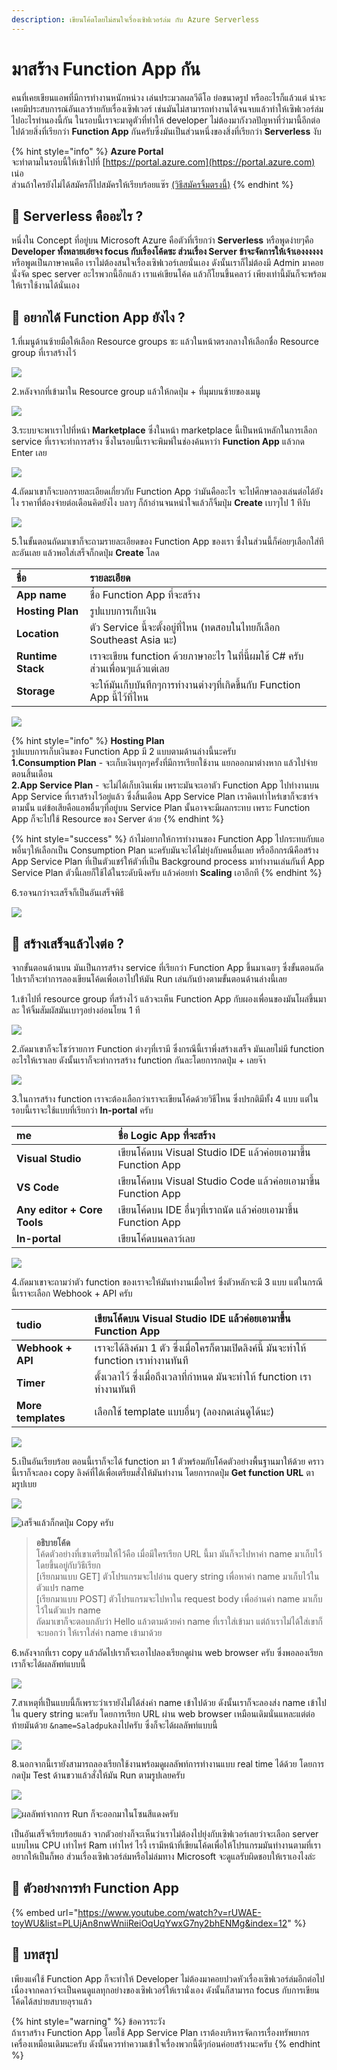 ```yaml
---
description: เขียนโค้ดโดยไม่สนใจเรื่องเซิฟเวอร์ล่ม กับ Azure Serverless
---
```


# มาสร้าง Function App กัน

คนที่เคยเขียนแอพที่มีการทำงานหนักหน่วง เล่นประมวลผลวีดีโอ ย่อขนาดรูป หรืออะไรก็แล้วแต่ น่าจะเคยมีประสบการณ์อันเลวร้ายกับเรื่องเซิฟเวอร์ เช่นมันไม่สามารถทำงานได้จนจบแล้วทำให้เซิฟเวอร์ล่มไปอะไรทำนองนี้กัน ในรอบนี้เราจะมาดูตัวที่ทำให้ developer ไม่ต้องมากังวลปัญหาที่ว่ามานี้อีกต่อไปด้วยสิ่งที่เรียกว่า **Function App** กันครับซึ่งมันเป็นส่วนหนึ่งของสิ่งที่เรียกว่า **Serverless** งับ

{% hint style="info" %}
**Azure Portal**  
จะทำตามในรอบนี้ให้เข้าไปที่ [https://portal.azure.com](https://portal.azure.com) เน่อ  
ส่วนถ้าใครยังไม่ได้สมัครก็ไปสมัครให้เรียบร้อยแซ๊ร [\(วิธีสมัครจิ้มตรงนี้\)](https://saladpuk.gitbook.io/learn/cloud/azure101/register)
{% endhint %}

## 🤔 Serverless คืออะไร ?

หนึ่งใน Concept ที่อยู่บน Microsoft Azure คือตัวที่เรียกว่า **Serverless** หรือพูดง่ายๆคือ **Developer ทั้งหลายเอ๋ยจง focus กับเรื่องโค้ดซะ ส่วนเรื่อง Server ข้าจะจัดการให้เจ้าเองงงงงง** หรือพูดเป็นภาษาคนคือ เราไม่ต้องสนใจเรื่องเซิฟเวอร์เลยนั่นเอง ดังนั้นเราก็ไม่ต้องมี Admin มาคอยนั่งจัด spec server อะไรพวกนี้อีกแล้ว เราแค่เขียนโค้ด แล้วก็โยนขึ้นคลาว์ เพียงเท่านี้มันก็จะพร้อมให้เราใช้งานได้นั่นเอง

## 🤔 อยากได้ Function App ยังไง ?

1.ที่เมนูด้านซ้ายมือให้เลือก Resource groups ซะ แล้วในหน้าตรงกลางให้เลือกชื่อ Resource group ที่เราสร้างไว้

![](../../.gitbook/assets/select-resource-group%20%281%29.png)

2.หลังจากที่เข้ามาใน Resource group แล้วให้กดปุ่ม + ที่มุมบนซ้ายของเมนู

![](../../.gitbook/assets/add-new-service.png)

3.ระบบจะพาเราไปที่หน้า **Marketplace** ซึ่งในหน้า marketplace นี้เป็นหน้าหลักในการเลือก service ที่เราจะทำการสร้าง ซึ่งในรอบนี้เราจะพิมพ์ในช่องค้นหาว่า **Function App** แล้วกด Enter เลย

![](../../.gitbook/assets/image%20%28631%29.png)

4.ถัดมาเขาก็จะบอกรายละเอียดเกี่ยวกับ Function App ว่ามันคืออะไร จะไปศึกษาลองเล่นต่อได้ยังไง ราคาที่ต้องจ่ายต่อเดือนคิดยังไง บลาๆ ก็ถ้าอ่านจนหนำใจแล้วก็จิ้มปุ่ม **Create** เบาๆไป 1 ทีงับ

![](../../.gitbook/assets/image%20%28536%29.png)

5.ในขั้นตอนถัดมาเขาก็จะถามรายละเอียดของ Function App ของเรา ซึ่งในส่วนนี้ก็ค่อยๆเลือกใส่ทีละอันเลย แล้วพอใส่เสร็จก็กดปุ่ม **Create** โลด

| ชื่อ | รายละเอียด |
| :--- | :--- |
| **App name** | ชื่อ Function App ที่จะสร้าง |
| **Hosting Plan** | รูปแบบการเก็บเงิน |
| **Location** | ตัว Service นี้จะตั้งอยู่ที่ไหน \(ทดสอบในไทยก็เลือก Southeast Asia นะ\) |
| **Runtime Stack** | เราจะเขียน function ด้วยภาษาอะไร ในที่นี้ผมใช้ C\# ครับ ส่วนเพื่อนๆแล้วแต่เลย |
| **Storage** | จะให้มันเก็บบันทึกๆการทำงานต่างๆที่เกิดขึ้นกับ Function App นี้ไว้ที่ไหน |

![](../../.gitbook/assets/image%20%28220%29.png)

{% hint style="info" %}
**Hosting Plan**  
รูปแบบการเก็บเงินของ Function App มี 2 แบบตามด้านล่างนี้นะครับ  
**1.Consumption Plan** - จะเก็บเงินทุกๆครั้งที่มีการเรียกใช้งาน แยกออกมาต่างหาก แล้วไปจ่ายตอนสิ้นเดือน  
**2.App Service Plan** - จะไม่ได้เก็บเงินเพิ่ม เพราะมันจะเอาตัว Function App ไปทำงานบน App Service ที่เราสร้างไว้อยู่แล้ว ซึ่งสิ้นเดือน App Service Plan เราคิดเท่าไหร่เขาก็จะชาร์จตามนั้น แต่ข้อเสียคือแอพอื่นๆที่อยู่บน Service Plan นั้นอาจจะมีผลกระทบ เพราะ Function App ก็จะไปใช้ Resource ของ Server ด้วย
{% endhint %}

{% hint style="success" %}
ถ้าไม่อยากให้การทำงานของ Function App ไปกระทบกับแอพอื่นๆให้เลือกเป็น Consumption Plan นะครับมันจะได้ไม่ยุ่งกับคนอื่นเลย หรืออีกกรณีคือสร้าง App Service Plan ที่เป็นตัวแชร์ให้ตัวที่เป็น Background process มาทำงานเล่นกันที่ App Service Plan ตัวนี้เลยก็ใช้ได้ในระดับนึงครับ แล้วค่อยทำ **Scaling** เอาอีกที
{% endhint %}

6.รอจนกว่าจะเสร็จก็เป็นอันเสร็จพิธี

![](../../.gitbook/assets/deploying.png)

## 🤔 สร้างเสร็จแล้วไงต่อ ?

จากขั้นตอนด้านบน มันเป็นการสร้าง service ที่เรียกว่า Function App ขึ้นมาเฉยๆ ซึ่งขั้นตอนถัดไปเราก็จะทำการลองเขียนโค้ดเพื่อเอาไปให้มัน Run เล่นกันบ้างตามขั้นตอนด้านล่างนี้เลย

1.เข้าไปที่ resource group ที่สร้างไว้ แล้วจะเห็น Function App กับผองเพื่อนของมันโผล่ขึ้นมาละ ให้จิ้มสัมผัสมันเบาๆอย่างอ่อนโยน 1 ที

![](../../.gitbook/assets/image%20%28494%29.png)

2.ถัดมาเขาก็จะโชว์รายการ Function ต่างๆที่เรามี ซึ่งกรณีนี้เราพึ่งสร้างเสร็จ มันเลยไม่มี function อะไรให้เราเลย ดังนั้นเราก็จะทำการสร้าง function กันละโดยการกดปุ่ม + เลยจ๊า

![](../../.gitbook/assets/image%20%28308%29.png)

3.ในการสร้าง function เราจะต้องเลือกว่าเราจะเขียนโค้ดด้วยวิธีไหน ซึ่งปรกติมีทั้ง 4 แบบ แต่ในรอบนี้เราจะใช้แบบที่เรียกว่า **In-portal** ครับ

| **me** | ชื่อ Logic App ที่จะสร้าง |
| :--- | :--- |
| **Visual Studio** | เขียนโค้ดบน Visual Studio IDE แล้วค่อยเอามาขึ้น Function App |
| **VS Code** | เขียนโค้ดบน Visual Studio Code แล้วค่อยเอามาขึ้น Function App |
| **Any editor + Core Tools** | เขียนโค้ดบน IDE อื่นๆที่เราถนัด แล้วค่อยเอามาขึ้น Function App |
| **In-portal** | เขียนโค้ดบนคลาว์เลย |

![](../../.gitbook/assets/image%20%28565%29.png)

4.ถัดมาเขาจะถามว่าตัว function ของเราจะให้มันทำงานเมื่อไหร่ ซึ่งตัวหลักจะมี 3 แบบ แต่ในกรณีนี้เราจะเลือก Webhook + API ครับ

| **tudio** | เขียนโค้ดบน Visual Studio IDE แล้วค่อยเอามาขึ้น Function App |
| :--- | :--- |
| **Webhook + API** | เราจะได้ลิงค์มา 1 ตัว ซึ่งเมื่อใครก็ตามเปิดลิงค์นี้ มันจะทำให้ function เราทำงานทันที |
| **Timer** | ตั้งเวลาไว้ ซึ่งเมื่อถึงเวลาที่กำหนด มันจะทำให้ function เราทำงานทันที |
| **More templates** | เลือกใช้ template แบบอื่นๆ \(ลองกดเล่นดูได้นะ\) |

![](../../.gitbook/assets/image%20%28281%29.png)

5.เป็นอันเรียบร้อย ตอนนี้เราก็จะได้ function มา 1 ตัวพร้อมกับโค้ดตัวอย่างพื้นฐานมาให้ด้วย คราวนี้เราก็จะลอง copy ลิงค์ที่ได้เพื่อเตรียมสั่งให้มันทำงาน โดยการกดปุ่ม **Get function URL** ตามรูปเบย

![](../../.gitbook/assets/image%20%28256%29.png)

![&#xE40;&#xE2A;&#xE23;&#xE47;&#xE08;&#xE41;&#xE25;&#xE49;&#xE27;&#xE01;&#xE47;&#xE01;&#xE14;&#xE1B;&#xE38;&#xE48;&#xE21; Copy &#xE04;&#xE23;&#xE31;&#xE1A;](../../.gitbook/assets/image%20%28462%29.png)

> **อธิบายโค้ด**  
> โค้ดตัวอย่างที่เขาเตรียมให้ไว้คือ เมื่อมีใครเรียก URL นี้มา มันก็จะไปหาค่า name มาเก็บไว้โดยขึ้นอยู่กับวิธีเรียก  
> \[เรียกมาแบบ GET\] ตัวโปรแกรมจะไปอ่าน query string เพื่อหาค่า name มาเก็บไว้ในตัวแปร name   
> \[เรียกมาแบบ POST\] ตัวโปรแกรมจะไปหาใน request body เพื่ออ่านค่า name มาเก็บไว้ในตัวแปร name  
> ถัดมาเขาก็จะตอบกลับว่า Hello แล้วตามด้วยค่า name ที่เราใส่เข้ามา แต่ถ้าเราไม่ได้ใส่เขาก็จะบอกว่า ให้เราใส่ค่า name เข้ามาด้วย

6.หลังจากที่เรา copy แล้วถัดไปเราก็จะเอาไปลองเรียกดูผ่าน web browser ครับ ซึ่งพอลองเรียกเราก็จะได้ผลลัพท์แบบนี้

![](../../.gitbook/assets/image%20%28599%29.png)

7.สาเหตุที่เป็นแบบนี้ก็เพราะว่าเรายังไม่ได้ส่งค่า name เข้าไปด้วย ดังนั้นเราก็จะลองส่ง name เข้าไปใน query string นะครับ โดยการเรียก URL ผ่าน web browser เหมือนเดิมนั่นแหละแต่ต่อท้ายมันด้วย `&name=Saladpuk`ลงไปครับ ซึ่งก็จะได้ผลลัพท์แบบนี้

![](../../.gitbook/assets/image%20%28662%29.png)

8.นอกจากนี้เรายังสามารถลองเรียกใช้งานพร้อมดูผลลัพท์การทำงานแบบ real time ได้ด้วย โดยการกดปุ่ม Test ด้านขวาแล้วสั่งให้มัน Run ตามรูปเลยครับ

![](../../.gitbook/assets/image%20%2899%29.png)

![&#xE1C;&#xE25;&#xE25;&#xE31;&#xE1E;&#xE17;&#xE4C;&#xE08;&#xE32;&#xE01;&#xE01;&#xE32;&#xE23; Run &#xE01;&#xE47;&#xE08;&#xE30;&#xE2D;&#xE2D;&#xE01;&#xE21;&#xE32;&#xE43;&#xE19;&#xE42;&#xE0B;&#xE19;&#xE2A;&#xE35;&#xE41;&#xE14;&#xE07;&#xE04;&#xE23;&#xE31;&#xE1A;](../../.gitbook/assets/image%20%28569%29.png)

เป็นอันเสร็จเรียบร้อยแล้ว จากตัวอย่างก็จะเห็นว่าเราไม่ต้องไปยุ่งกับเซิฟเวอร์เลยว่าจะเลือก server แบบไหน CPU เท่าไหร่ Ram เท่าไหร่ ไรงี้ เรามีหน้าที่เขียนโค้ดเพื่อให้โปรแกรมมันทำงานตามที่เราอยากให้เป็นก็พอ ส่วนเรื่องเซิฟเวอร์ล่มหรือไม่ล่มทาง Microsoft จะดูแลรับผิดชอบให้เราเองไงล่ะ

## 🎥 ตัวอย่างการทำ Function App

{% embed url="https://www.youtube.com/watch?v=rUWAE-toyWU&list=PLUjAn8nwWniiReiOqUqYwxG7ny2bhENMg&index=12" %}

## 🎯 บทสรุป

เพียงแค่ใช้ Function App ก็จะทำให้ Developer ไม่ต้องมาคอยปวดหัวเรื่องเซิฟเวอร์ล่มอีกต่อไป เนื่องจากคลาว์จะเป็นคนดูแลทุกอย่างของเซิฟเวอร์ให้เรานั่งเอง ดังนั้นก็สามารถ focus กับการเขียนโค้ดได้สบ่ายสบายอุราแล้ว

{% hint style="warning" %}
ข้อควรระวัง  
ถ้าเราสร้าง Function App โดยใช้ App Service Plan เราต้องบริหารจัดการเรื่องทรัพยากรเครื่องเหมือนเดิมนะครับ ดังนั้นควรทำความเข้าใจเรื่องพวกนี้ดีๆก่อนค่อยสร้างนะครับ
{% endhint %}

